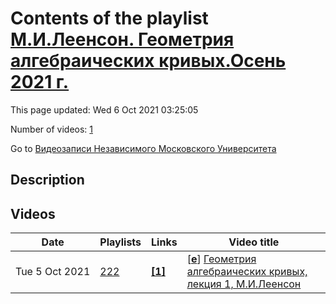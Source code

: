 # Contents of the playlist [М.И.Леенсон. Геометрия алгебраических кривых.Осень 2021 г.](https://www.youtube.com/playlist?list=PLp9ABVh6_x4FxQ_d2KBkuRDuU8GGNK0Zk)

This page updated: Wed 6 Oct 2021 03:25:05

Number of videos: [1](#videos)

Go to [Видеозаписи Независимого Московского Университета](../README.md)

## Description



## Videos

|Date|Playlists|Links|Video title|
|---|---|---|---|
| Tue&nbsp;5&nbsp;Oct&nbsp;2021 | [222](../playlists/222 "М.И.Леенсон. Геометрия алгебраических кривых.Осень 2021 г.") | [**[1]**](https://ium.mccme.ru/f21/f21-leyenson.html) | [[**e**](https://studio.youtube.com/video/YDo8uQFdq50/edit "Edit")] [Геометрия алгебраических кривых, лекция 1, М.И.Леенсон](https://www.youtube.com/watch?v=YDo8uQFdq50&list=PLp9ABVh6_x4FxQ_d2KBkuRDuU8GGNK0Zk "https://ium.mccme.ru/f21/f21-leyenson.html") |
